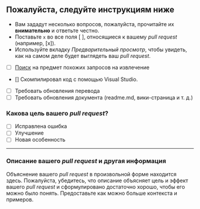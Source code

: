 ## Пожалуйста, следуйте инструкциям ниже

- Вам зададут несколько вопросов, пожалуйста, прочитайте их **внимательно** и ответьте честно.
- Поставьте `x` во все поля [ ], относящиеся к вашему *pull request* (например, [x]).
- Используйте вкладку *Предварительный просмотр*, чтобы увидеть, как на самом деле будет выглядеть ваш *pull request*.

- [ ] [Поиск](https://github.com/shadowsocks/shadowsocks-windows/search?q=is%3Apr&type=Issues) на предмет похожих запросов на извлечение
- [] Скомпилировал код с помощью Visual Studio.
- [ ] Требовать обновления перевода
- [ ] Требовать обновления документа (readme.md, вики-страница и т. д.)

### Какова цель вашего *pull request*?
- [ ] Исправлена ​​ошибка
- [ ] Улучшение
- [ ] Новая особенность

---

### Описание вашего *pull request* и другая информация

Объяснение вашего *pull request* в произвольной форме находится здесь. Пожалуйста, убедитесь, что описание объясняет цель и эффект вашего *pull request* и сформулировано достаточно хорошо, чтобы его можно было понять. Предоставьте как можно больше контекста и примеров.